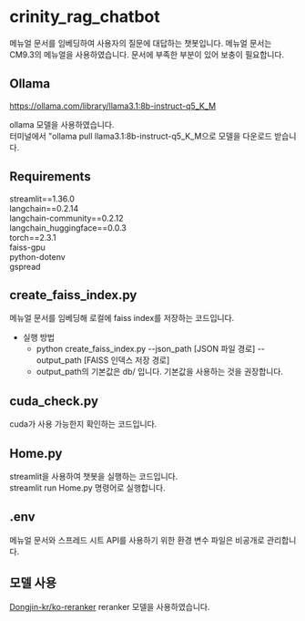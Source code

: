 # crinity_rag_chatbot

메뉴얼 문서를 임베딩하여 사용자의 질문에 대답하는 챗봇입니다.
메뉴얼 문서는 CM9.3의 메뉴얼을 사용하였습니다. 문서에 부족한 부분이 있어 보충이 필요합니다.

## Ollama

<https://ollama.com/library/llama3.1:8b-instruct-q5_K_M>

ollama 모델을 사용하였습니다.  
터미널에서 "ollama pull llama3.1:8b-instruct-q5_K_M으로 모델을 다운로드 받습니다.

## Requirements

streamlit==1.36.0  
langchain==0.2.14  
langchain-community==0.2.12  
langchain_huggingface==0.0.3  
torch==2.3.1  
faiss-gpu  
python-dotenv  
gspread  

## create_faiss_index.py

메뉴얼 문서를 임베딩해 로컬에 faiss index를 저장하는 코드입니다.  

- 실행 방법  
  - python create_faiss_index.py --json_path [JSON 파일 경로] --output_path [FAISS 인덱스 저장 경로]
  - output_path의 기본값은 db/ 입니다. 기본값을 사용하는 것을 권장합니다.

## cuda_check.py

cuda가 사용 가능한지 확인하는 코드입니다.

## Home.py

streamlit을 사용하여 챗봇을 실행하는 코드입니다.  
streamlit run Home.py 명령어로 실행합니다.

## .env

메뉴얼 문서와 스프레드 시트 API를 사용하기 위한 환경 변수 파일은 비공개로 관리합니다.

## 모델 사용

[Dongjin-kr/ko-reranker](https://huggingface.co/Dongjin-kr/ko-reranker) reranker 모델을 사용하였습니다.  
